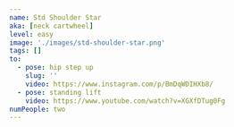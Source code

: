 ```yaml
---
name: Std Shoulder Star
aka: [neck cartwheel]
level: easy
image: './images/std-shoulder-star.png'
tags: []
to:
  - pose: hip step up
    slug: ''
    video: https://www.instagram.com/p/BmDqWDIHXb8/
  - pose: standing lift
    video: https://www.youtube.com/watch?v=XGXfDTug0Fg
numPeople: two
---
```

